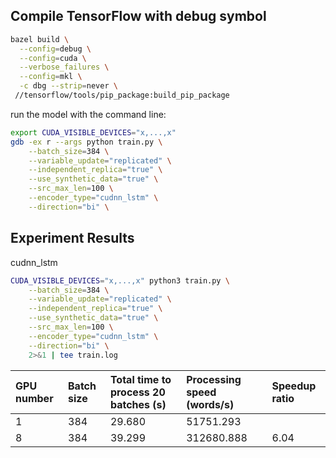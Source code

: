 ## Compile TensorFlow with debug symbol

```bash
bazel build \
  --config=debug \
  --config=cuda \
  --verbose_failures \
  --config=mkl \
  -c dbg --strip=never \
 //tensorflow/tools/pip_package:build_pip_package
```

run the model with the command line:

```bash
export CUDA_VISIBLE_DEVICES="x,...,x"
gdb -ex r --args python train.py \
    --batch_size=384 \
    --variable_update="replicated" \
    --independent_replica="true" \
    --use_synthetic_data="true" \
    --src_max_len=100 \
    --encoder_type="cudnn_lstm" \
    --direction="bi" \
```

## Experiment Results

cudnn_lstm

```bash
CUDA_VISIBLE_DEVICES="x,...,x" python3 train.py \
    --batch_size=384 \
    --variable_update="replicated" \
    --independent_replica="true" \
    --use_synthetic_data="true" \
    --src_max_len=100 \
    --encoder_type="cudnn_lstm" \
    --direction="bi" \
    2>&1 | tee train.log
```


|GPU number|Batch size|Total time to process 20 batches (s)|Processing speed (words/s)|Speedup ratio|
|:--|:--|:--|:--|:--|
|1|384|29.680|51751.293||
|8|384|39.299|312680.888|6.04|
